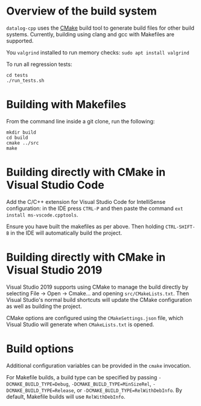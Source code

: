 # Overview of the build system
`datalog-cpp` uses the [CMake](www.cmake.org) build tool to generate build files for other build systems. Currently, building using clang and gcc with Makefiles are supported.

You `valgrind` installed to run memory checks: `sudo apt install valgrind`

To run all regression tests:
```
cd tests
./run_tests.sh
```
 
# Building with Makefiles
From the command line inside a git clone, run the following:
```
mkdir build
cd build
cmake ../src
make
```
# Building directly with CMake in Visual Studio Code

Add the C/C++ extension for Visual Studio Code for IntelliSense configuration: in the IDE press `CTRL-P` and then paste the command `ext install ms-vscode.cpptools`.

Ensure you have built the makefiles as per above. Then holding `CTRL-SHIFT-B` in the IDE will automatically build the project.

# Building directly with CMake in Visual Studio 2019
Visual Studio 2019 supports using CMake to manage the build directly by selecting File -> Open -> Cmake... and opening `src/CMakeLists.txt`. Then Visual Studio's normal build shortcuts will update the CMake configuration as well as building the project.

CMake options are configured using the `CMakeSettings.json` file, which Visual Studio will generate when `CMakeLists.txt` is opened.

# Build options
Additional configuration variables can be provided in the `cmake` invocation.

For Makefile builds, a build type can be specified by passing `-DCMAKE_BUILD_TYPE=Debug`, `-DCMAKE_BUILD_TYPE=MinSizeRel`, `-DCMAKE_BUILD_TYPE=Release`, or `-DCMAKE_BUILD_TYPE=RelWithDebInfo`. By default, Makefile builds will use `RelWithDebInfo`.
